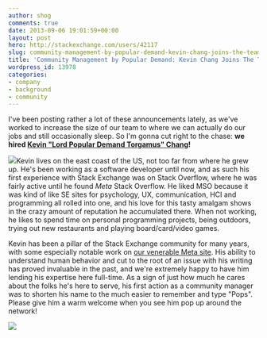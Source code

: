 ```yaml
---
author: shog
comments: true
date: 2013-09-06 19:01:59+00:00
layout: post
hero: http://stackexchange.com/users/42117
slug: community-management-by-popular-demand-kevin-chang-joins-the-team
title: 'Community Management by Popular Demand: Kevin Chang Joins The Team'
wordpress_id: 13978
categories:
- company
- background
- community
---
```


I've been posting rather a lot of these announcements lately, as we've worked to increase the size of our team to where we can actually do our jobs and still occasionally sleep. So I'm gonna cut right to the chase: **we hired [Kevin "Lord Popular Demand Torgamus" Chang](http://meta.stackoverflow.com/users/131713/pops)!** 

[![](http://stackexchange.com/users/flair/42117.png)](http://stackexchange.com/users/42117)Kevin lives on the east coast of the US, not too far from where he grew up. He's been working as a software developer until now, and as such his first experience with Stack Exchange was on Stack Overflow, where he was fairly active until he found _Meta_ Stack Overflow. He liked MSO because it was kind of like SE sites for psychology, UX, communication, HCI and programming all rolled into one, and his love for this tasty amalgam shows in the crazy amount of reputation he accumulated there. When not working, he likes to spend time on personal programming projects, being outdoors, trying out new restaurants and playing board/card/video games.

Kevin has been a pillar of the Stack Exchange community for many years, with some especially notable work on [our venerable Meta site](http://meta.stackoverflow.com/users/131713/pops). His ability to understand human behavior and cut to the root of an issue with his writing has proved invaluable in the past, and we're extremely happy to have him lending his expertise here full-time. As a sign of just how much he cares about the folks he's here to serve, his first action as a community manager was to shorten his name to the much easier to remember and type "Pops". Please give him a warm welcome when you see him pop up around the network!

[![](http://i.stack.imgur.com/75Ong.jpg)](http://meta.stackoverflow.com/users/131713/pops)
